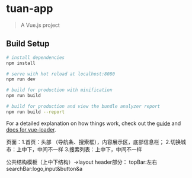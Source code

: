 # tuan-app

> A Vue.js project

## Build Setup

``` bash
# install dependencies
npm install

# serve with hot reload at localhost:8080
npm run dev

# build for production with minification
npm run build

# build for production and view the bundle analyzer report
npm run build --report
```

For a detailed explanation on how things work, check out the [guide](http://vuejs-templates.github.io/webpack/) and [docs for vue-loader](http://vuejs.github.io/vue-loader).

页面：1.首页：头部 （导航条、搜索框），内容展示区，底部信息栏；
2.切换城市：上中下，中间不一样
3.搜索列表：上中下，中间不一样

公共结构模板（上中下结构）->layout
header部分：
    topBar:左右
    searchBar:logo,input&button&a
